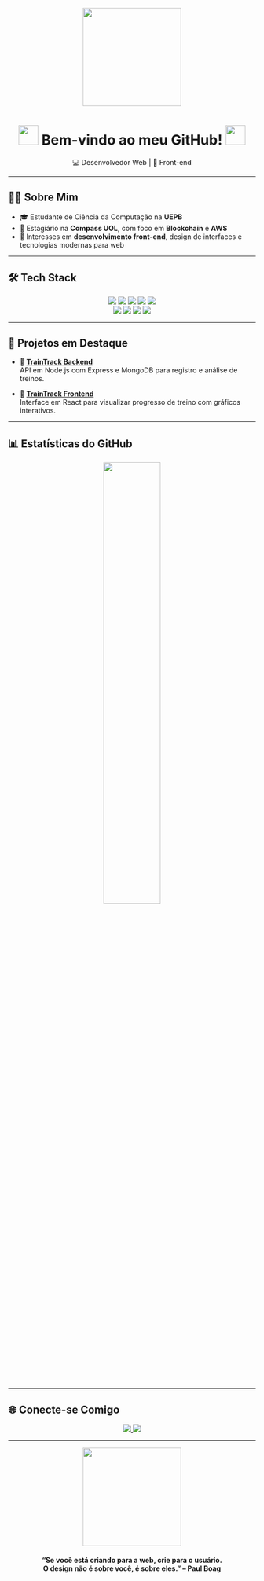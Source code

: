 <p align="center">
  <img src="https://i.pinimg.com/originals/d7/64/84/d76484f755763b87d45ec9c56e21b37c.gif" width="200"/>
</p>

<h1 align="center">
  <img src="https://i.pinimg.com/originals/58/a3/48/58a3489b4e73faae781a78e842c5a21a.gif" width="40" />
  Bem-vindo ao meu GitHub!
  <img src="https://i.pinimg.com/originals/47/c9/55/47c9552e5cc72583c617c30cd378fbf0.gif" width="40" />
</h1>

<p align="center">💻 Desenvolvedor Web | 🎨 Front-end </p>

---

## 🧑‍💻 Sobre Mim

- 🎓 Estudante de Ciência da Computação na **UEPB**
- 🚀 Estagiário na **Compass UOL**, com foco em **Blockchain** e **AWS**
- 🎯 Interesses em **desenvolvimento front-end**, design de interfaces e tecnologias modernas para web

---

## 🛠️ Tech Stack

<p align="center">
  <img src="https://img.shields.io/badge/Java-red?style=for-the-badge&logo=java&logoColor=white" />
  <img src="https://img.shields.io/badge/HTML5-orange?style=for-the-badge&logo=html5&logoColor=white" />
  <img src="https://img.shields.io/badge/CSS3-blue?style=for-the-badge&logo=css3&logoColor=white" />
  <img src="https://img.shields.io/badge/JavaScript-yellow?style=for-the-badge&logo=javascript&logoColor=black" />
  <img src="https://img.shields.io/badge/Python-333?style=for-the-badge&logo=python&logoColor=white" />
  <br />
  <img src="https://img.shields.io/badge/Express.js-black?style=for-the-badge&logo=express&logoColor=white" />
  <img src="https://img.shields.io/badge/MongoDB-4EA94B?style=for-the-badge&logo=mongodb&logoColor=white" />
  <img src="https://img.shields.io/badge/React-20232A?style=for-the-badge&logo=react&logoColor=61DAFB" />
  <img src="https://img.shields.io/badge/TailwindCSS-06B6D4?style=for-the-badge&logo=tailwindcss&logoColor=white" />
</p>

---

## 📌 Projetos em Destaque

- 🚀 [**TrainTrack Backend**](https://github.com/arlissondiogo/backend-traintrack)  
  API em Node.js com Express e MongoDB para registro e análise de treinos.

- 🎨 [**TrainTrack Frontend**](https://github.com/arlissondiogo/frontend-traintrack)  
  Interface em React para visualizar progresso de treino com gráficos interativos.

---

## 📊 Estatísticas do GitHub

<p align="center">
  <img src="https://github-readme-stats.vercel.app/api?username=arlissondiogo&show_icons=true&theme=tokyonight&hide_border=true" width="48%" />
</p>

---

## 🌐 Conecte-se Comigo

<p align="center">
  <a href="https://www.linkedin.com/in/árlisson-diôgo-7991a8265">
    <img src="https://img.shields.io/badge/LinkedIn-0A66C2?style=for-the-badge&logo=linkedin&logoColor=white"/>
  </a>
  <a href="https://www.instagram.com/arlissondiogo/">
    <img src="https://img.shields.io/badge/Instagram-E4405F?style=for-the-badge&logo=instagram&logoColor=white"/>
  </a>
</p>

---

<p align="center">
  <img src="https://i.gifer.com/Bh1P.gif" width="200" />
</p>

<h4 align="center">
  “Se você está criando para a web, crie para o usuário. <br />
  O design não é sobre você, é sobre eles.” – Paul Boag
</h4>
